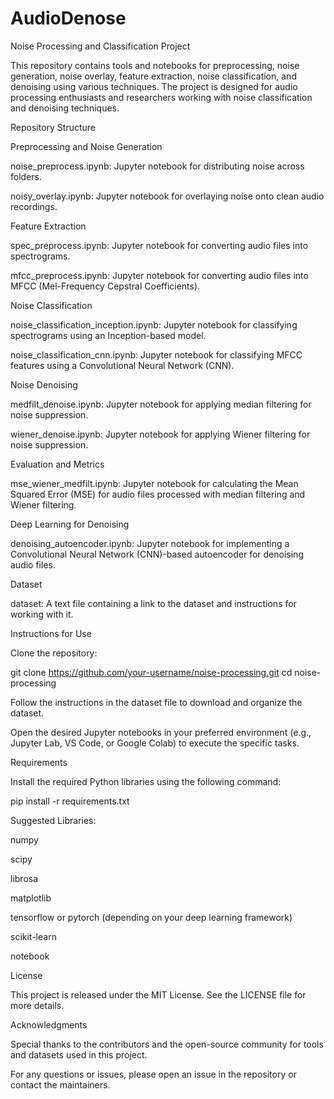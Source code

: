 # AudioDenose
Noise Processing and Classification Project

This repository contains tools and notebooks for preprocessing, noise generation, noise overlay, feature extraction, noise classification, and denoising using various techniques. The project is designed for audio processing enthusiasts and researchers working with noise classification and denoising techniques.

Repository Structure

Preprocessing and Noise Generation

noise_preprocess.ipynb: Jupyter notebook for distributing noise across folders.

noisy_overlay.ipynb: Jupyter notebook for overlaying noise onto clean audio recordings.

Feature Extraction

spec_preprocess.ipynb: Jupyter notebook for converting audio files into spectrograms.

mfcc_preprocess.ipynb: Jupyter notebook for converting audio files into MFCC (Mel-Frequency Cepstral Coefficients).

Noise Classification

noise_classification_inception.ipynb: Jupyter notebook for classifying spectrograms using an Inception-based model.

noise_classification_cnn.ipynb: Jupyter notebook for classifying MFCC features using a Convolutional Neural Network (CNN).

Noise Denoising

medfilt_denoise.ipynb: Jupyter notebook for applying median filtering for noise suppression.

wiener_denoise.ipynb: Jupyter notebook for applying Wiener filtering for noise suppression.

Evaluation and Metrics

mse_wiener_medfilt.ipynb: Jupyter notebook for calculating the Mean Squared Error (MSE) for audio files processed with median filtering and Wiener filtering.

Deep Learning for Denoising

denoising_autoencoder.ipynb: Jupyter notebook for implementing a Convolutional Neural Network (CNN)-based autoencoder for denoising audio files.

Dataset

dataset: A text file containing a link to the dataset and instructions for working with it.

Instructions for Use

Clone the repository:

git clone https://github.com/your-username/noise-processing.git
cd noise-processing

Follow the instructions in the dataset file to download and organize the dataset.

Open the desired Jupyter notebooks in your preferred environment (e.g., Jupyter Lab, VS Code, or Google Colab) to execute the specific tasks.

Requirements

Install the required Python libraries using the following command:

pip install -r requirements.txt

Suggested Libraries:

numpy

scipy

librosa

matplotlib

tensorflow or pytorch (depending on your deep learning framework)

scikit-learn

notebook

License

This project is released under the MIT License. See the LICENSE file for more details.

Acknowledgments

Special thanks to the contributors and the open-source community for tools and datasets used in this project.

For any questions or issues, please open an issue in the repository or contact the maintainers.

